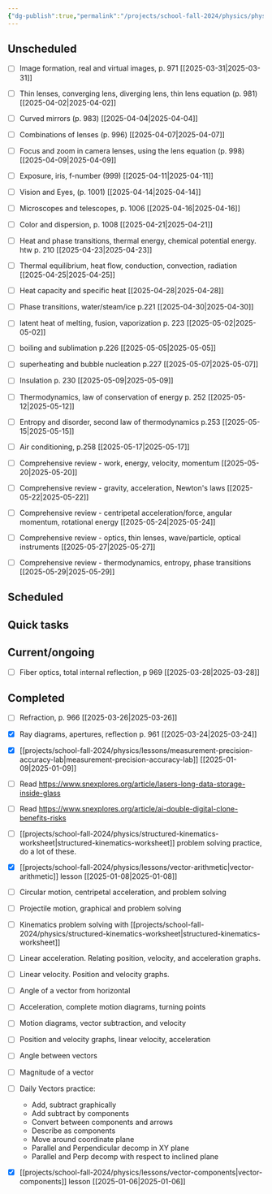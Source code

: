 ```yaml
---
{"dg-publish":true,"permalink":"/projects/school-fall-2024/physics/physics-kanban/"}
---
```



## Unscheduled

- [ ] Image formation, real and virtual images, p. 971 [[2025-03-31\|2025-03-31]]
- [ ] Thin lenses, converging lens, diverging lens, thin lens equation (p. 981) [[2025-04-02\|2025-04-02]]
- [ ] Curved mirrors (p. 983) [[2025-04-04\|2025-04-04]]
- [ ] Combinations of lenses (p. 996) [[2025-04-07\|2025-04-07]]
- [ ] Focus and zoom in camera lenses, using the lens equation (p. 998) [[2025-04-09\|2025-04-09]]
- [ ] Exposure, iris, f-number (999) [[2025-04-11\|2025-04-11]]
- [ ] Vision and Eyes, (p. 1001) [[2025-04-14\|2025-04-14]]
- [ ] Microscopes and telescopes, p. 1006 [[2025-04-16\|2025-04-16]]
- [ ] Color and dispersion, p. 1008 [[2025-04-21\|2025-04-21]]
- [ ] Heat and phase transitions, thermal energy, chemical potential energy. htw p. 210 [[2025-04-23\|2025-04-23]]
- [ ] Thermal equilibrium, heat flow, conduction, convection, radiation [[2025-04-25\|2025-04-25]]
- [ ] Heat capacity and specific heat [[2025-04-28\|2025-04-28]]
- [ ] Phase transitions, water/steam/ice p.221 [[2025-04-30\|2025-04-30]]
- [ ] latent heat of melting, fusion, vaporization p. 223 [[2025-05-02\|2025-05-02]]
- [ ] boiling and sublimation p.226 [[2025-05-05\|2025-05-05]]
- [ ] superheating and bubble nucleation p.227 [[2025-05-07\|2025-05-07]]
- [ ] Insulation p. 230 [[2025-05-09\|2025-05-09]]
- [ ] Thermodynamics, law of conservation of energy p. 252 [[2025-05-12\|2025-05-12]]
- [ ] Entropy and disorder, second law of thermodynamics p.253 [[2025-05-15\|2025-05-15]]
- [ ] Air conditioning, p.258 [[2025-05-17\|2025-05-17]]
- [ ] Comprehensive review - work, energy, velocity, momentum [[2025-05-20\|2025-05-20]]
- [ ] Comprehensive review - gravity, acceleration, Newton's laws [[2025-05-22\|2025-05-22]]
- [ ] Comprehensive review - centripetal acceleration/force, angular momentum, rotational energy [[2025-05-24\|2025-05-24]]
- [ ] Comprehensive review - optics, thin lenses, wave/particle, optical instruments [[2025-05-27\|2025-05-27]]
- [ ] Comprehensive review - thermodynamics, entropy, phase transitions [[2025-05-29\|2025-05-29]]


## Scheduled



## Quick tasks



## Current/ongoing

- [ ] Fiber optics, total internal reflection, p 969 [[2025-03-28\|2025-03-28]]


## Completed

- [ ] Refraction, p. 966 [[2025-03-26\|2025-03-26]]
- [x] Ray diagrams, apertures, reflection p. 961 [[2025-03-24\|2025-03-24]]
- [x] [[projects/school-fall-2024/physics/lessons/measurement-precision-accuracy-lab\|measurement-precision-accuracy-lab]] [[2025-01-09\|2025-01-09]]
- [ ] Read https://www.snexplores.org/article/lasers-long-data-storage-inside-glass
- [ ] Read https://www.snexplores.org/article/ai-double-digital-clone-benefits-risks
- [ ] [[projects/school-fall-2024/physics/structured-kinematics-worksheet\|structured-kinematics-worksheet]] problem solving practice, do a lot of these.
- [x] [[projects/school-fall-2024/physics/lessons/vector-arithmetic\|vector-arithmetic]] lesson [[2025-01-08\|2025-01-08]]
- [ ] Circular motion, centripetal acceleration, and problem solving
- [ ] Projectile motion, graphical and problem solving
- [ ] Kinematics problem solving with [[projects/school-fall-2024/physics/structured-kinematics-worksheet\|structured-kinematics-worksheet]]
- [ ] Linear acceleration. Relating position, velocity, and acceleration graphs.
- [ ] Linear velocity. Position and velocity graphs.
- [ ] Angle of a vector from horizontal
- [ ] Acceleration, complete motion diagrams, turning points
- [ ] Motion diagrams, vector subtraction, and velocity
- [ ] Position and velocity graphs, linear velocity, acceleration
- [ ] Angle between vectors
- [ ] Magnitude of a vector
- [ ] Daily Vectors practice:
    - Add, subtract graphically
    - Add subtract by components
    - Convert between components and arrows
    - Describe as components
    - Move around coordinate plane
    - Parallel and Perpendicular decomp in XY plane
    - Parallel and Perp decomp with respect to inclined plane
- [x] [[projects/school-fall-2024/physics/lessons/vector-components\|vector-components]] lesson [[2025-01-06\|2025-01-06]]




